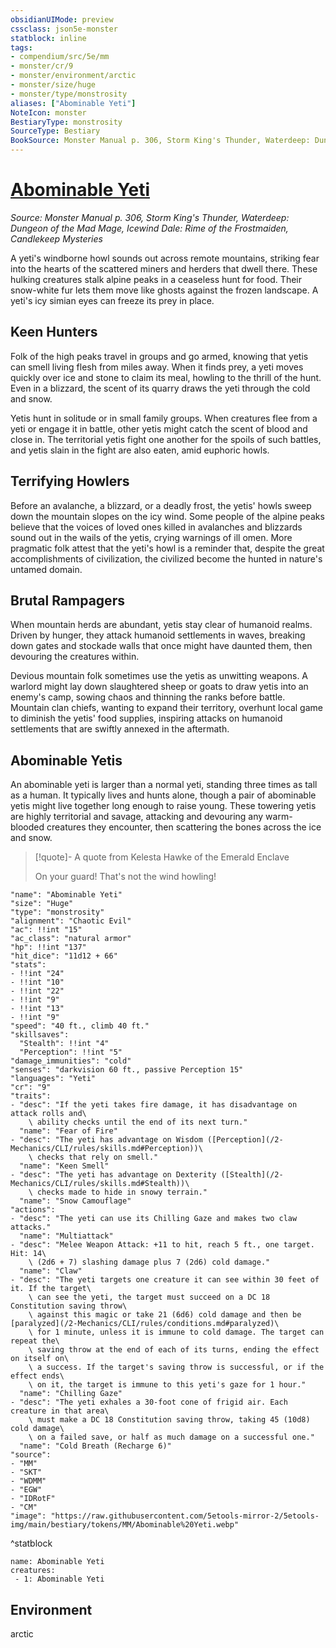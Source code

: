 ```yaml
---
obsidianUIMode: preview
cssclass: json5e-monster
statblock: inline
tags:
- compendium/src/5e/mm
- monster/cr/9
- monster/environment/arctic
- monster/size/huge
- monster/type/monstrosity
aliases: ["Abominable Yeti"]
NoteIcon: monster
BestiaryType: monstrosity
SourceType: Bestiary
BookSource: Monster Manual p. 306, Storm King's Thunder, Waterdeep: Dungeon of the Mad Mage, Icewind Dale: Rime of the Frostmaiden, Candlekeep Mysteries
---
```

# [Abominable Yeti](2-Mechanics/CLI/bestiary/monstrosity/abominable-yeti.md)
*Source: Monster Manual p. 306, Storm King's Thunder, Waterdeep: Dungeon of the Mad Mage, Icewind Dale: Rime of the Frostmaiden, Candlekeep Mysteries*  

A yeti's windborne howl sounds out across remote mountains, striking fear into the hearts of the scattered miners and herders that dwell there. These hulking creatures stalk alpine peaks in a ceaseless hunt for food. Their snow-white fur lets them move like ghosts against the frozen landscape. A yeti's icy simian eyes can freeze its prey in place.

## Keen Hunters

Folk of the high peaks travel in groups and go armed, knowing that yetis can smell living flesh from miles away. When it finds prey, a yeti moves quickly over ice and stone to claim its meal, howling to the thrill of the hunt. Even in a blizzard, the scent of its quarry draws the yeti through the cold and snow.

Yetis hunt in solitude or in small family groups. When creatures flee from a yeti or engage it in battle, other yetis might catch the scent of blood and close in. The territorial yetis fight one another for the spoils of such battles, and yetis slain in the fight are also eaten, amid euphoric howls.

## Terrifying Howlers

Before an avalanche, a blizzard, or a deadly frost, the yetis' howls sweep down the mountain slopes on the icy wind. Some people of the alpine peaks believe that the voices of loved ones killed in avalanches and blizzards sound out in the wails of the yetis, crying warnings of ill omen. More pragmatic folk attest that the yeti's howl is a reminder that, despite the great accomplishments of civilization, the civilized become the hunted in nature's untamed domain.

## Brutal Rampagers

When mountain herds are abundant, yetis stay clear of humanoid realms. Driven by hunger, they attack humanoid settlements in waves, breaking down gates and stockade walls that once might have daunted them, then devouring the creatures within.

Devious mountain folk sometimes use the yetis as unwitting weapons. A warlord might lay down slaughtered sheep or goats to draw yetis into an enemy's camp, sowing chaos and thinning the ranks before battle. Mountain clan chiefs, wanting to expand their territory, overhunt local game to diminish the yetis' food supplies, inspiring attacks on humanoid settlements that are swiftly annexed in the aftermath.

## Abominable Yetis

An abominable yeti is larger than a normal yeti, standing three times as tall as a human. It typically lives and hunts alone, though a pair of abominable yetis might live together long enough to raise young. These towering yetis are highly territorial and savage, attacking and devouring any warm-blooded creatures they encounter, then scattering the bones across the ice and snow.

> [!quote]- A quote from Kelesta Hawke of the Emerald Enclave  
> 
> On your guard! That's not the wind howling!


```statblock
"name": "Abominable Yeti"
"size": "Huge"
"type": "monstrosity"
"alignment": "Chaotic Evil"
"ac": !!int "15"
"ac_class": "natural armor"
"hp": !!int "137"
"hit_dice": "11d12 + 66"
"stats":
- !!int "24"
- !!int "10"
- !!int "22"
- !!int "9"
- !!int "13"
- !!int "9"
"speed": "40 ft., climb 40 ft."
"skillsaves":
  "Stealth": !!int "4"
  "Perception": !!int "5"
"damage_immunities": "cold"
"senses": "darkvision 60 ft., passive Perception 15"
"languages": "Yeti"
"cr": "9"
"traits":
- "desc": "If the yeti takes fire damage, it has disadvantage on attack rolls and\
    \ ability checks until the end of its next turn."
  "name": "Fear of Fire"
- "desc": "The yeti has advantage on Wisdom ([Perception](/2-Mechanics/CLI/rules/skills.md#Perception))\
    \ checks that rely on smell."
  "name": "Keen Smell"
- "desc": "The yeti has advantage on Dexterity ([Stealth](/2-Mechanics/CLI/rules/skills.md#Stealth))\
    \ checks made to hide in snowy terrain."
  "name": "Snow Camouflage"
"actions":
- "desc": "The yeti can use its Chilling Gaze and makes two claw attacks."
  "name": "Multiattack"
- "desc": "Melee Weapon Attack: +11 to hit, reach 5 ft., one target. Hit: 14\
    \ (2d6 + 7) slashing damage plus 7 (2d6) cold damage."
  "name": "Claw"
- "desc": "The yeti targets one creature it can see within 30 feet of it. If the target\
    \ can see the yeti, the target must succeed on a DC 18 Constitution saving throw\
    \ against this magic or take 21 (6d6) cold damage and then be [paralyzed](/2-Mechanics/CLI/rules/conditions.md#paralyzed)\
    \ for 1 minute, unless it is immune to cold damage. The target can repeat the\
    \ saving throw at the end of each of its turns, ending the effect on itself on\
    \ a success. If the target's saving throw is successful, or if the effect ends\
    \ on it, the target is immune to this yeti's gaze for 1 hour."
  "name": "Chilling Gaze"
- "desc": "The yeti exhales a 30-foot cone of frigid air. Each creature in that area\
    \ must make a DC 18 Constitution saving throw, taking 45 (10d8) cold damage\
    \ on a failed save, or half as much damage on a successful one."
  "name": "Cold Breath (Recharge 6)"
"source":
- "MM"
- "SKT"
- "WDMM"
- "EGW"
- "IDRotF"
- "CM"
"image": "https://raw.githubusercontent.com/5etools-mirror-2/5etools-img/main/bestiary/tokens/MM/Abominable%20Yeti.webp"
```
^statblock

```encounter-table
name: Abominable Yeti
creatures:
 - 1: Abominable Yeti
```

## Environment

arctic